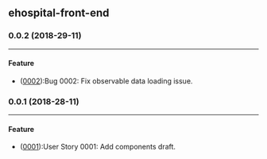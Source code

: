 ## ehospital-front-end


### 0.0.2 (2018-29-11)
---
#### Feature
* ([0002](http://jira/somelink-to-bugfix-0002-as-example)):Bug 0002: Fix observable data loading issue.

### 0.0.1 (2018-28-11)
---
#### Feature
* ([0001](http://jira/somelink-to-user-story-0001-as-example)):User Story 0001: Add components draft.
